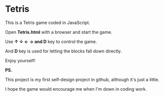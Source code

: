 # Tetris #

This is a Tetris game coded in JavaScript.

Open **Tetris.html** with a browser and start the game.

Use **↑  ↓  ←  →  and D** key to control the game.

And **D** key is used for letting the blocks fall down directly.

Enjoy yourself!

**PS.**

This project is my first self-design project in github, although it's just a little.

I hope the game would encourage me when I'm down in coding work.
